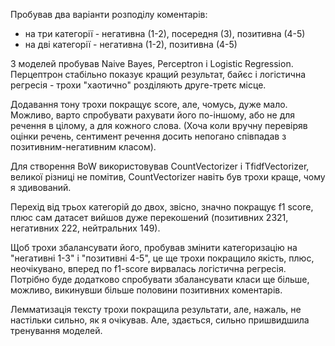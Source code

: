 Пробував два варіанти розподілу коментарів:
  - на три категорії - негативна (1-2), посередня (3), позитивна (4-5)
  - на дві категорії - негативна (1-2), позитивна (4-5)
 
З моделей пробував Naive Bayes, Perceptron і Logistic Regression.
Перцептрон стабільно показує кращий результат,
байєс і логістична регресія - трохи "хаотично" розділяють друге-третє місце.

Додавання тону трохи покращує score, але, чомусь, дуже мало.
Можливо, варто спробувати рахувати його по-іншому,
або не для речення в цілому, а для кожного слова.
(Хоча коли вручну перевіряв оцінки речень, сентимент речення досить непогано співпадав з позитивним-негативним класом).

Для створення BoW використовував CountVectorizer і TfidfVectorizer, 
великої різниці не помітив, CountVectorizer навіть був трохи краще, чому я здивований. 

Перехід від трьох категорій до двох, звісно, значно покращує f1 score,
плюс сам датасет вийшов дуже перекошений (позитивних 2321, негативних 222, нейтральних 149).

Щоб трохи збалансувати його, пробував змінити категоризацію на "негативні 1-3" і "позитивні 4-5",
це ще трохи покращило якість, плюс, неочікувано, вперед по f1-score вирвалась логістична регресія.
Потрібно буде додатково спробувати збалансувати класи ще більше, можливо, викинувши більше половини позитивних коментарів.

Лемматизація тексту трохи покращила результати, але, нажаль, не настільки сильно, як я очікував.
Але, здається, сильно пришвидшила тренування моделей.